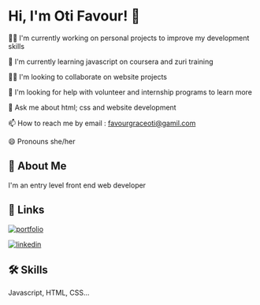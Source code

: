 
# Hi, I'm Oti Favour! 👋



👩‍💻 I'm currently working on personal projects to improve my development skills

🧠 I'm currently learning javascript on coursera and zuri training


👯‍♀️ I'm looking to collaborate on website projects 

🤔 I'm looking for help with volunteer and internship programs to learn more

💬 Ask me about html; css and website development

📫 How to reach me by email : favourgraceoti@gamil.com

😄 Pronouns she/her

## 🚀 About Me
I'm an entry level front end web developer

## 🔗 Links
[![portfolio](https://img.shields.io/badge/my_portfolio-000?style=for-the-badge&logo=ko-fi&logoColor=white)](https://website-task.oti-favour.repl.co/)

[![linkedin](https://img.shields.io/badge/linkedin-0A66C2?style=for-the-badge&logo=linkedin&logoColor=white)](https://www.linkedin.com/in/oti-favour/)


## 🛠 Skills
Javascript, HTML, CSS...


